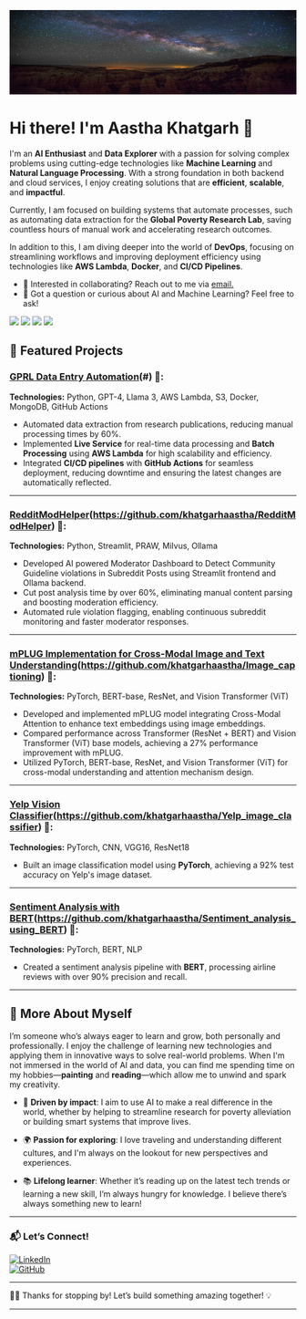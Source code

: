 ![Alt text](./fairyland-canyon-1632749_1280.jpg)

# Hi there! I'm Aastha Khatgarh 👋

<div class="github-introduction">

I'm an **AI Enthusiast** and **Data Explorer** with a passion for solving complex problems using cutting-edge technologies like **Machine Learning** and **Natural Language Processing**. With a strong foundation in both backend and cloud services, I enjoy creating solutions that are **efficient**, **scalable**, and **impactful**. 

Currently, I am focused on building systems that automate processes, such as automating data extraction for the **Global Poverty Research Lab**, saving countless hours of manual work and accelerating research outcomes.

In addition to this, I am diving deeper into the world of **DevOps**, focusing on streamlining workflows and improving deployment efficiency using technologies like **AWS Lambda**, **Docker**, and **CI/CD Pipelines**.

</div>

- 💼 Interested in collaborating? Reach out to me via <a href="mailto:khatgarh.aastha@gmail.com">email.</a>
- 💬 Got a question or curious about AI and Machine Learning? Feel free to ask!

<div class="badges-intro">
<code><img width="10%" src="https://www.vectorlogo.zone/logos/python/python-ar21.svg"></code>
<code><img width="10%" src="https://www.vectorlogo.zone/logos/docker/docker-ar21.svg"></code>
<code><img width="10%" src="https://www.vectorlogo.zone/logos/amazon_aws/amazon_aws-ar21.svg"></code>
<code><img width="10%" src="https://www.vectorlogo.zone/logos/pytorch/pytorch-ar21.svg"></code>
</div>

## 🌟 Featured Projects

### **[GPRL Data Entry Automation](https://github.com/NU-MSAI-Practicum/data_entry)(#)** 📝:  
**Technologies:** Python, GPT-4, Llama 3, AWS Lambda, S3, Docker, MongoDB, GitHub Actions

- Automated data extraction from research publications, reducing manual processing times by 60%.
- Implemented **Live Service** for real-time data processing and **Batch Processing** using **AWS Lambda** for high scalability and efficiency.
- Integrated **CI/CD pipelines** with **GitHub Actions** for seamless deployment, reducing downtime and ensuring the latest changes are automatically reflected.

---

### **[RedditModHelper](#)**(https://github.com/khatgarhaastha/RedditModHelper) 📝:  
**Technologies:** Python, Streamlit, PRAW, Milvus, Ollama

- Developed AI powered Moderator Dashboard to Detect Community Guideline violations in Subreddit Posts using Streamlit frontend and Ollama backend.
- Cut post analysis time by over 60\%, eliminating manual content parsing and boosting moderation efficiency.
- Automated rule violation flagging, enabling continuous subreddit monitoring and faster moderator responses.

---

### **[mPLUG Implementation for Cross-Modal Image and Text Understanding](#)**(https://github.com/khatgarhaastha/Image_captioning) 📝:  
**Technologies:** PyTorch, BERT-base, ResNet, and Vision Transformer (ViT)

- Developed and implemented mPLUG model integrating Cross-Modal Attention to enhance text embeddings using image embeddings.
- Compared performance across Transformer (ResNet + BERT) and Vision Transformer (ViT) base models, achieving a 27% performance improvement with mPLUG.
- Utilized PyTorch, BERT-base, ResNet, and Vision Transformer (ViT) for cross-modal understanding and attention mechanism design.

---

### **[Yelp Vision Classifier](https://github.com/khatgarhaastha/Yelp_Vision_Classifier)**(https://github.com/khatgarhaastha/Yelp_image_classifier) 📸:  
**Technologies:** PyTorch, CNN, VGG16, ResNet18

- Built an image classification model using **PyTorch**, achieving a 92% test accuracy on Yelp's image dataset.

---

### **[Sentiment Analysis with BERT](https://github.com/khatgarhaastha/Sentiment_analysis_using_BERT)**(https://github.com/khatgarhaastha/Sentiment_analysis_using_BERT) 💬:  
**Technologies:** PyTorch, BERT, NLP

- Created a sentiment analysis pipeline with **BERT**, processing airline reviews with over 90% precision and recall.

---

## 🌸 More About Myself

I’m someone who’s always eager to learn and grow, both personally and professionally. I enjoy the challenge of learning new technologies and applying them in innovative ways to solve real-world problems. When I'm not immersed in the world of AI and data, you can find me spending time on my hobbies—**painting** and **reading**—which allow me to unwind and spark my creativity.  

- 🎯 **Driven by impact**: I aim to use AI to make a real difference in the world, whether by helping to streamline research for poverty alleviation or building smart systems that improve lives.
  
- 🌍 **Passion for exploring**: I love traveling and understanding different cultures, and I'm always on the lookout for new perspectives and experiences.

- 📚 **Lifelong learner**: Whether it’s reading up on the latest tech trends or learning a new skill, I’m always hungry for knowledge. I believe there’s always something new to learn!

---

### 📬 Let’s Connect!
[![LinkedIn](https://img.shields.io/badge/LinkedIn-Connect-blue?style=flat&logo=linkedin)](https://www.linkedin.com/in/aastha-khatgarh)  
[![GitHub](https://img.shields.io/badge/GitHub-Follow-black?style=flat&logo=github)](https://github.com/khatgarhaastha)

---

👩‍💻 Thanks for stopping by! Let’s build something amazing together! 💡

---

